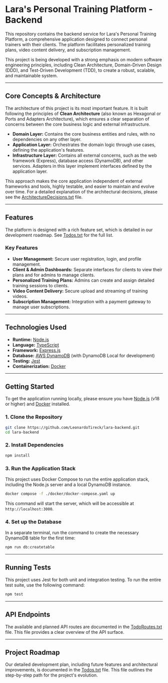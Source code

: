 # Lara's Personal Training Platform - Backend

This repository contains the backend service for Lara's Personal Training Platform, a comprehensive application designed to connect personal trainers with their clients. The platform facilitates personalized training plans, video content delivery, and subscription management.

This project is being developed with a strong emphasis on modern software engineering principles, including Clean Architecture, Domain-Driven Design (DDD), and Test-Driven Development (TDD), to create a robust, scalable, and maintainable system.

---

## Core Concepts & Architecture

The architecture of this project is its most important feature. It is built following the principles of **Clean Architecture** (also known as Hexagonal or Ports and Adapters Architecture), which ensures a clear separation of concerns between the core business logic and external infrastructure.

-   **Domain Layer:** Contains the core business entities and rules, with no dependencies on any other layer.
-   **Application Layer:** Orchestrates the domain logic through use cases, defining the application's features.
-   **Infrastructure Layer:** Contains all external concerns, such as the web framework (Express), database access (DynamoDB), and other services. Adapters in this layer implement interfaces defined by the application layer.

This approach makes the core application independent of external frameworks and tools, highly testable, and easier to maintain and evolve over time. For a detailed explanation of the architectural decisions, please see the [ArchitectureDecisions.txt](ArchitectureDecisions.txt) file.

---

## Features

The platform is designed with a rich feature set, which is detailed in our development roadmap. See [Todos.txt](Todos.txt) for the full list.

### Key Features

-   **User Management:** Secure user registration, login, and profile management.
-   **Client & Admin Dashboards:** Separate interfaces for clients to view their plans and for admins to manage clients.
-   **Personalized Training Plans:** Admins can create and assign detailed training sessions to clients.
-   **Video Content Delivery:** Secure upload and streaming of training videos.
-   **Subscription Management:** Integration with a payment gateway to manage user subscriptions.

---

## Technologies Used

-   **Runtime:** [Node.js](https://nodejs.org/)
-   **Language:** [TypeScript](https://www.typescriptlang.org/)
-   **Framework:** [Express.js](https://expressjs.com/)
-   **Database:** [AWS DynamoDB](https://aws.amazon.com/dynamodb/) (with DynamoDB Local for development)
-   **Testing:** [Jest](https://jestjs.io/)
-   **Containerization:** [Docker](https://www.docker.com/)

---

## Getting Started

To get the application running locally, please ensure you have [Node.js](https://nodejs.org/) (v18 or higher) and [Docker](https://www.docker.com/get-started) installed.

### 1. Clone the Repository

```bash
git clone https://github.com/LeonardoTireck/lara-backend.git
cd lara-backend
```

### 2. Install Dependencies

```bash
npm install
```

### 3. Run the Application Stack

This project uses Docker Compose to run the entire application stack, including the Node.js server and a local DynamoDB instance.

```bash
docker compose -f ./docker/docker-compose.yaml up
```

This command will start the server, which will be accessible at `http://localhost:3000`.

### 4. Set up the Database

In a separate terminal, run the command to create the necessary DynamoDB table for the first time:

```bash
npm run db:createtable
```

---

## Running Tests

This project uses Jest for both unit and integration testing. To run the entire test suite, use the following command:

```bash
npm test
```

---

## API Endpoints

The available and planned API routes are documented in the [TodoRoutes.txt](TodoRoutes.txt) file. This file provides a clear overview of the API surface.

---

## Project Roadmap

Our detailed development plan, including future features and architectural improvements, is documented in the [Todos.txt](Todos.txt) file. This file outlines the step-by-step path for the project's evolution.
